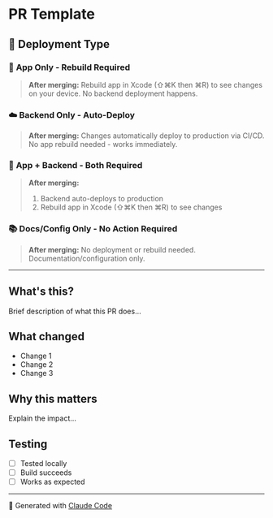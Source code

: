 # PR Template

<!-- DELETE THIS COMMENT BLOCK AFTER READING:
Choose ONE deployment type badge below and delete the others.
This tells the reviewer exactly what they need to do after merging.
-->

## 🚀 Deployment Type

<!-- Keep only ONE of these badges: -->

### 📱 **App Only** - Rebuild Required
> **After merging:** Rebuild app in Xcode (⇧⌘K then ⌘R) to see changes on your device.
> No backend deployment happens.

<!-- OR -->

### ☁️ **Backend Only** - Auto-Deploy
> **After merging:** Changes automatically deploy to production via CI/CD.
> No app rebuild needed - works immediately.

<!-- OR -->

### 🔄 **App + Backend** - Both Required
> **After merging:**
> 1. Backend auto-deploys to production
> 2. Rebuild app in Xcode (⇧⌘K then ⌘R) to see changes

<!-- OR -->

### 📚 **Docs/Config Only** - No Action Required
> **After merging:** No deployment or rebuild needed.
> Documentation/configuration only.

---

## What's this?

Brief description of what this PR does...

## What changed

- Change 1
- Change 2
- Change 3

## Why this matters

Explain the impact...

## Testing

- [ ] Tested locally
- [ ] Build succeeds
- [ ] Works as expected

---

🤖 Generated with [Claude Code](https://claude.com/claude-code)
